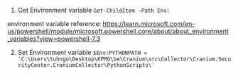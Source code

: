 1. Get Environment variable
`Get-ChildItem -Path Env:`

environment variable reference: https://learn.microsoft.com/en-us/powershell/module/microsoft.powershell.core/about/about_environment_variables?view=powershell-7.3

2. Set Environment variable
```$Env:PYTHONPATH = 'C:\Users\tuhngo\Desktop\KPMG\be\Cranium\src\Collector\Cranium.SecurityCenter.CraniumCollector\PythonScripts\'```